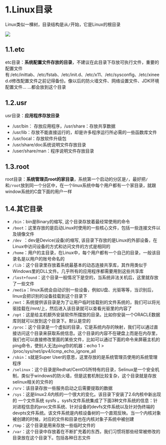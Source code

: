 # 1.Linux目录

Linux类似一棵树，目录结构是从`/`开始，它是Linux的根目录

![](C:/Users/Administrator/Desktop/笔记-md/4.linux/linux/images/Linux目录结构.png)

## 1.1.etc

etc目录：**系统配置文件存放的目录**，不建议在此目录下存放可执行文件，重要的配置文件有:/etc/inittab、/etc/fstab、/etc/init.d、/etc/x11、/etc/sysconfig、/etc/xineed.d修改配置文件之前记得备份。像以后的防火墙文件、网络设置文件、JDK环境配置文件... ...都会放到这个目录

## 1.2.usr

usr目录：**应用程序存放目录**

- /usr/bin： 存放应用程序，/usr/share：存放共享数据
- /usr/lib：存放不能直接运行的，却是许多程序运行所必需的一些函数库文件 
- /usr/local：存放软件升级包
- /usr/share/doc系统说明文件存放目录
- /user/share/man：程序说明文件存放目录

## 1.3.root

root目录：**系统管理员root的家目录**，系统第一个启动的分区是`/`，最好把`/`和`/root`放到同一个分区中，在一个linux系统中每个用户都有一个家目录，就跟window系统的C盘下面的用户一样

## 1.4.其它目录

- `/bin`：bin是Binary的缩写, 这个目录存放着最经常使用的命令
- `/boot`：这里存放的是启动Linux时使用的一些核心文件，包括一些连接文件以及镜像文件
- `/dev `：dev是Device(设备)的缩写, 该目录下存放的是Linux的外部设备，在Linux中访问设备的方式和访问文件的方式是相同的
- `/home`：用户的主目录，在Linux中，每个用户都有一个自己的目录，一般该目录名是以用户的账号命名的
- `/lib`：这个目录里存放着系统最基本的动态连接共享库，其作用类似于Windows里的DLL文件。几乎所有的应用程序都需要用到这些共享库
- `/lost+found`：这个目录一般情况下是空的，当系统非法关机后，这里就存放了一些文件
- `/media`：linux系统会自动识别一些设备，例如U盘、光驱等等，当识别后，linux会把识别的设备挂载到这个目录下
- `/mnt`：系统提供该目录是为了让用户临时挂载别的文件系统的，我们可以将光驱挂载在/mnt/上，然后进入该目录就可以查看光驱里的内容了
- `/opt`：这是给主机额外安装软件所摆放的目录。比如你安装一个ORACLE数据库则就可以放到这个目录下。默认是空的
- `/proc`：这个目录是一个虚拟的目录，它是系统内存的映射，我们可以通过直接访问这个目录来获取系统信息。这个目录的内容不在硬盘上而是在内存里，我们也可以直接修改里面的某些文件，比如可以通过下面的命令来屏蔽主机的ping命令，使别人无法ping你的机器：echo 1 > /proc/sys/net/ipv4/icmp_echo_ignore_all
- `/sbin`：s就是Super User的意思，这里存放的是系统管理员使用的系统管理程序
- `/selinux`：这个目录是Redhat/CentOS所特有的目录，Selinux是一个安全机制，类似于windows的防火墙，但是这套机制比较复杂，这个目录就是存放selinux相关的文件的
- `/srv`：该目录存放一些服务启动之后需要提取的数据
- `/sys`：这是linux2.6内核的一个很大的变化。该目录下安装了2.6内核中新出现的 一个文件系统 sysfs 。sysfs文件系统集成了下面3种文件系统的信息：针对进程信息的proc文件系统、针对设备的devfs文件系统以及针对伪终端的devpts文件系统。该文件系统是内核设备树的一个直观反映。当一个内核对象被创建的时候，对应的文件和目录也在内核对象子系统中被创建
- `/tmp`：这个目录是用来存放一些临时文件的
- `/var`：这个目录中存放着在不断扩充着的东西，我们习惯将那些经常被修改的目录放在这个目录下。包括各种日志文件